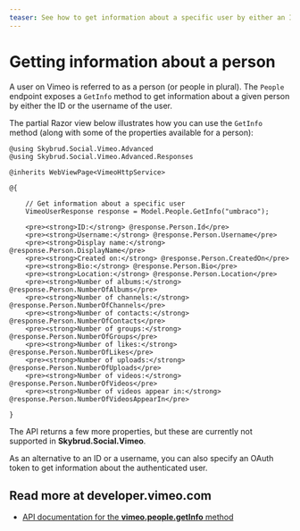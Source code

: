 ```yaml
---
teaser: See how to get information about a specific user by either an ID or a username.
---
```


# Getting information about a person

A user on Vimeo is referred to as a person (or people in plural). The `People` endpoint exposes a `GetInfo` method to get information about a given person by either the ID or the username of the user.

The partial Razor view below illustrates how you can use the `GetInfo` method (along with some of the properties available for a person):

```cshtml
@using Skybrud.Social.Vimeo.Advanced
@using Skybrud.Social.Vimeo.Advanced.Responses

@inherits WebViewPage<VimeoHttpService>
              
@{

    // Get information about a specific user
    VimeoUserResponse response = Model.People.GetInfo("umbraco");

    <pre><strong>ID:</strong> @response.Person.Id</pre>
    <pre><strong>Username:</strong> @response.Person.Username</pre>
    <pre><strong>Display name:</strong> @response.Person.DisplayName</pre>
    <pre><strong>Created on:</strong> @response.Person.CreatedOn</pre>
    <pre><strong>Bio:</strong> @response.Person.Bio</pre>
    <pre><strong>Location:</strong> @response.Person.Location</pre>
    <pre><strong>Number of albums:</strong> @response.Person.NumberOfAlbums</pre>
    <pre><strong>Number of channels:</strong> @response.Person.NumberOfChannels</pre>
    <pre><strong>Number of contacts:</strong> @response.Person.NumberOfContacts</pre>
    <pre><strong>Number of groups:</strong> @response.Person.NumberOfGroups</pre>
    <pre><strong>Number of likes:</strong> @response.Person.NumberOfLikes</pre>
    <pre><strong>Number of uploads:</strong> @response.Person.NumberOfUploads</pre>
    <pre><strong>Number of videos:</strong> @response.Person.NumberOfVideos</pre>
    <pre><strong>Number of videos appear in:</strong> @response.Person.NumberOfVideosAppearIn</pre>

}
```

The API returns a few more properties, but these are currently not supported in **Skybrud.Social.Vimeo**.

As an alternative to an ID or a username, you can also specify an OAuth token to get information about the authenticated user.



## Read more at developer.vimeo.com

- [API documentation for the **vimeo.people.getInfo** method](https://developer.vimeo.com/apis/advanced/methods/vimeo.people.getInfo)